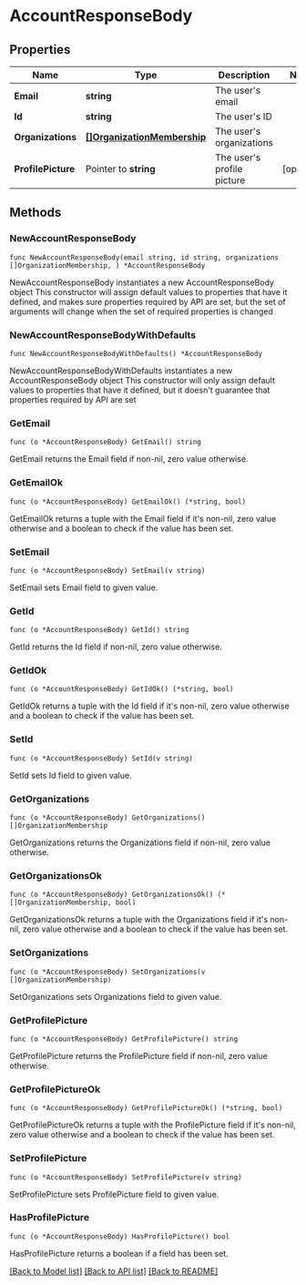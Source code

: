 # AccountResponseBody

## Properties

Name | Type | Description | Notes
------------ | ------------- | ------------- | -------------
**Email** | **string** | The user&#39;s email | 
**Id** | **string** | The user&#39;s ID | 
**Organizations** | [**[]OrganizationMembership**](OrganizationMembership.md) | The user&#39;s organizations | 
**ProfilePicture** | Pointer to **string** | The user&#39;s profile picture | [optional] 

## Methods

### NewAccountResponseBody

`func NewAccountResponseBody(email string, id string, organizations []OrganizationMembership, ) *AccountResponseBody`

NewAccountResponseBody instantiates a new AccountResponseBody object
This constructor will assign default values to properties that have it defined,
and makes sure properties required by API are set, but the set of arguments
will change when the set of required properties is changed

### NewAccountResponseBodyWithDefaults

`func NewAccountResponseBodyWithDefaults() *AccountResponseBody`

NewAccountResponseBodyWithDefaults instantiates a new AccountResponseBody object
This constructor will only assign default values to properties that have it defined,
but it doesn't guarantee that properties required by API are set

### GetEmail

`func (o *AccountResponseBody) GetEmail() string`

GetEmail returns the Email field if non-nil, zero value otherwise.

### GetEmailOk

`func (o *AccountResponseBody) GetEmailOk() (*string, bool)`

GetEmailOk returns a tuple with the Email field if it's non-nil, zero value otherwise
and a boolean to check if the value has been set.

### SetEmail

`func (o *AccountResponseBody) SetEmail(v string)`

SetEmail sets Email field to given value.


### GetId

`func (o *AccountResponseBody) GetId() string`

GetId returns the Id field if non-nil, zero value otherwise.

### GetIdOk

`func (o *AccountResponseBody) GetIdOk() (*string, bool)`

GetIdOk returns a tuple with the Id field if it's non-nil, zero value otherwise
and a boolean to check if the value has been set.

### SetId

`func (o *AccountResponseBody) SetId(v string)`

SetId sets Id field to given value.


### GetOrganizations

`func (o *AccountResponseBody) GetOrganizations() []OrganizationMembership`

GetOrganizations returns the Organizations field if non-nil, zero value otherwise.

### GetOrganizationsOk

`func (o *AccountResponseBody) GetOrganizationsOk() (*[]OrganizationMembership, bool)`

GetOrganizationsOk returns a tuple with the Organizations field if it's non-nil, zero value otherwise
and a boolean to check if the value has been set.

### SetOrganizations

`func (o *AccountResponseBody) SetOrganizations(v []OrganizationMembership)`

SetOrganizations sets Organizations field to given value.


### GetProfilePicture

`func (o *AccountResponseBody) GetProfilePicture() string`

GetProfilePicture returns the ProfilePicture field if non-nil, zero value otherwise.

### GetProfilePictureOk

`func (o *AccountResponseBody) GetProfilePictureOk() (*string, bool)`

GetProfilePictureOk returns a tuple with the ProfilePicture field if it's non-nil, zero value otherwise
and a boolean to check if the value has been set.

### SetProfilePicture

`func (o *AccountResponseBody) SetProfilePicture(v string)`

SetProfilePicture sets ProfilePicture field to given value.

### HasProfilePicture

`func (o *AccountResponseBody) HasProfilePicture() bool`

HasProfilePicture returns a boolean if a field has been set.


[[Back to Model list]](../README.md#documentation-for-models) [[Back to API list]](../README.md#documentation-for-api-endpoints) [[Back to README]](../README.md)


